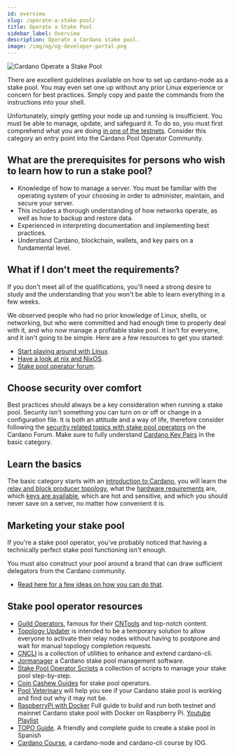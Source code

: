 ```yaml
---
id: overview
slug: /operate-a-stake-pool/
title: Operate a Stake Pool
sidebar_label: Overview
description: Operate a Cardano stake pool.
image: /img/og/og-developer-portal.png
---
```


![Cardano Operate a Stake Pool](../../static/img/card-operate-a-stake-pool-title.svg)

There are excellent guidelines available on how to set up cardano-node as a stake pool. You may even set one up without any prior Linux experience or concern for best practices. Simply copy and paste the commands from the instructions into your shell.

Unfortunately, simply getting your node up and running is insufficient. You must be able to manage, update, and safeguard it. To do so, you must first comprehend what you are doing [in one of the testnets](/docs/get-started/testnets-and-devnets/). Consider this category an entry point into the Cardano Pool Operator Community.

## What are the prerequisites for persons who wish to learn how to run a stake pool?
- Knowledge of how to manage a server. You must be familiar with the operating system of your choosing in order to administer, maintain, and secure your server.
- This includes a thorough understanding of how networks operate, as well as how to backup and restore data.
- Experienced in interpreting documentation and implementing best practices.
- Understand Cardano, blockchain, wallets, and key pairs on a fundamental level.

## What if I don't meet the requirements?
If you don't meet all of the qualifications, you'll need a strong desire to study and the understanding that you won't be able to learn everything in a few weeks.

We observed people who had no prior knowledge of Linux, shells, or networking, but who were committed and had enough time to properly deal with it, and who now manage a profitable stake pool. It isn't for everyone, and it isn't going to be simple. Here are a few resources to get you started:
- [Start playing around with Linux](https://ubuntu.com/tutorials/command-line-for-beginners#1-overview).
- [Have a look at nix and NixOS](https://nixos.org).
- [Stake pool operator forum](https://forum.cardano.org/c/staking-delegation/156).

## Choose security over comfort
Best practices should always be a key consideration when running a stake pool. Security isn't something you can turn on or off or change in a configuration file. It is both an attitude and a way of life, therefore consider following the [security related topics with stake pool operators](https://forum.cardano.org/c/staking-delegation/stake-pool-security/157) on the Cardano Forum. Make sure to fully understand [Cardano Key Pairs](cardano-key-pairs) in the basic category.
 
## Learn the basics
The basic category starts with an [introduction to Cardano](introduction-to-cardano), you will learn the [relay and block producer topology](stake-pool-networking), what the [hardware requirements](hardware-requirements) are, which [keys are available](cardano-key-pairs), which are hot and sensitive, and which you should never save on a server, no matter how convenient it is.  

## Marketing your stake pool
If you're a stake pool operator, you've probably noticed that having a technically perfect stake pool functioning isn't enough.

You must also construct your pool around a brand that can draw sufficient delegators from the Cardano community.
- [Read here for a few ideas on how you can do that](marketing-stake-pool).

## Stake pool operator resources
- [Guild Operators](https://cardano-community.github.io/guild-operators), famous for their [CNTools](https://cardano-community.github.io/guild-operators/#/Scripts/cntools) and top-notch content. 
- [Topology Updater](https://cardano-community.github.io/guild-operators/#/Scripts/topologyupdater) is intended to be a temporary solution to allow everyone to activate their relay nodes without having to postpone and wait for manual topology completion requests.
- [CNCLI](https://github.com/AndrewWestberg/cncli) is a collection of utilities to enhance and extend cardano-cli. 
- [Jormanager](https://bitbucket.org/muamw10/jormanager/src/develop/) a Cardano stake pool management software. 
- [Stake Pool Operator Scripts](https://github.com/gitmachtl/scripts) a collection of scripts to manage your stake pool step-by-step. 
- [Coin Cashew Guides](https://www.coincashew.com/coins/overview-ada/guide-how-to-build-a-haskell-stakepool-node) for stake pool operators.
- [Pool Veterinary](http://pool.vet) will help you see if your Cardano stake pool is working and find out why it may not be.
- [RaspberryPi with Docker](https://github.com/speedwing/cardano-staking-pool-edu) Full guide to build and run both testnet and mainnet Cardano stake pool with Docker on Raspberry Pi. [Youtube Playlist](https://www.youtube.com/playlist?list=PLBhbLwOuj0DfTnneuG3vyoDHY7Dv_aiyq)
- [TOPO Guide](https://es-kb.topopool.com/primeros-pasos). A friendly and complete guide to create a stake pool in Spanish
- [Cardano Course](https://cardano-course.gitbook.io/cardano-course/), a cardano-node and cardano-cli course by IOG.
